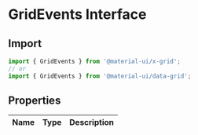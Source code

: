 # GridEvents Interface

<p class="description"></p>

## Import

```js
import { GridEvents } from '@material-ui/x-grid';
// or
import { GridEvents } from '@material-ui/data-grid';
```

## Properties

| Name | Type | Description |
| :--- | :--- | :---------- |
